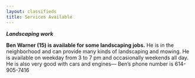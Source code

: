 ```yaml
---
layout: classifieds
title: Services Available
---
```


**_Landscaping work_**

**Ben Warner (15) is available for some landscaping jobs.** He is in the neighborhood and can provide many kinds of landscaping and mowing. He is available on weekday from 3 to 7 pm and occasionally weekends all day. He is also very good with cars and engines— Ben’s phone number is 614-905-7416
